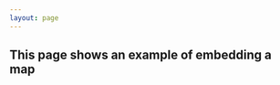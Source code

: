 ```yaml
---
layout: page
---
```

## This page shows an example of embedding a map

<script src="https://embed.github.com/view/geojson/{{site.github_user}}/{{site.github_repo}}/gh-pages/data/example.geoJSON">&nbsp;</script>

<script src="https://embed.github.com/view/geojson/WikiHydra/jekyll-wiki-now/gh-pages/data/example.geoJSON">&nbsp;</script>

